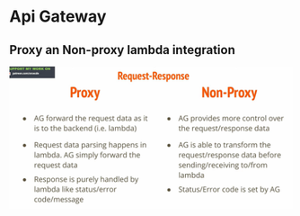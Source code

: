 # Api Gateway

## Proxy an Non-proxy lambda integration

![alt text](./Assets/api-gateway/proxy-nonProxy.png)